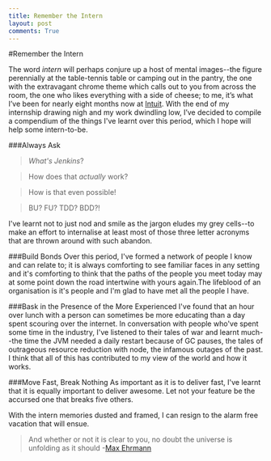 ```yaml
---
title: Remember the Intern
layout: post
comments: True
---
```


#Remember the Intern

The word *intern* will perhaps conjure up a host of mental images--the figure perennially at the table-tennis table or camping out in the pantry, the one with the extravagant chrome theme which calls out to you from across the room, the one who likes everything with a side of cheese; to me, it’s what I’ve been for nearly eight months now at  [Intuit](www.intuit.in). With the end of my internship drawing nigh and my work dwindling low, I’ve decided to compile a compendium of the things I've learnt over this period, which I hope will help some intern-to-be.

###Always Ask
>*What's Jenkins*?

>How does that *actually* work?

>How is that even possible!

>BU? FU? TDD? BDD?!

I've learnt not to just nod and smile as the jargon eludes my grey cells--to make an effort to internalise at least most of those three letter acronyms that are thrown around with such abandon.

###Build Bonds
Over this period, I've formed a network of people I know and can relate to; it is always comforting to see familiar faces in any setting and it's comforting to think that the paths of the people you meet today may at some point down the road intertwine with yours again.The lifeblood of an organisation is it's people and I'm glad to have met all the people I have.


###Bask in the Presence of the More Experienced
I've found that an hour over lunch with a person can sometimes be more educating than a day spent scouring over the internet. In conversation with people who've spent some time in the industry, I've listened to their tales of war and learnt much--the time the JVM needed a daily restart because of GC pauses, the tales of outrageous resource reduction with node, the infamous outages of the past. I think that all of this has contributed to my view of the world and how it works.

###Move Fast, Break Nothing
As important as it is to deliver fast, I've learnt that it is equally important to deliver awesome. Let not your feature be the accursed one that breaks five others. 

With the intern memories dusted and framed, I can resign to the alarm free vacation that will ensue.

>And whether or not it is clear to you, no doubt the universe is unfolding as it should
-[Max Ehrmann](http://mwkworks.com/desiderata.html)



